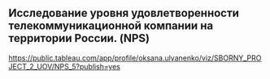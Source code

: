 ## Исследование уровня удовлетворенности телекоммуникационной компании на территории России. (NPS)
https://public.tableau.com/app/profile/oksana.ulyanenko/viz/SBORNY_PROJECT_2_UOV/NPS_5?publish=yes

